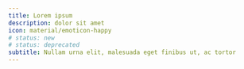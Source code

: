 ```yaml
---
title: Lorem ipsum
description: dolor sit amet
icon: material/emoticon-happy
# status: new
# status: deprecated
subtitle: Nullam urna elit, malesuada eget finibus ut, ac tortor
---
```


<p>&nbsp;&nbsp;&nbsp;&nbsp;&nbsp;&nbsp;&nbsp;&nbsp;&nbsp;&nbsp;&nbsp;&nbsp; </p>